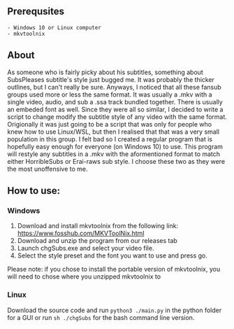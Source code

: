 ## Prerequsites
	- Windows 10 or Linux computer
    - mkvtoolnix

## About
  As someone who is fairly picky about his subtitles, something about SubsPleases subtitle's style just bugged me. It was probably the thicker outlines, but I can't really be sure. Anyways, I noticed that all these fansub groups used more or less the same format. It was usually a .mkv with a single video, audio, and sub a .ssa track bundled together. There is usually an embeded font as well. Since they were all so similar, I decided to write a script to change modify the subtitle style of any video with the same format. Origionally it was just going to be a script that was only for people who knew how to use Linux/WSL, but then I realised that that was a very small population in this group. I felt bad so I created a regular program that is hopefully easy enough for everyone (on Windows 10) to use. This program will restyle any subtitles in a .mkv with the aformentioned format to match either HorribleSubs or Erai-raws sub style. I choose these two as they were the most unoffensive to me.

## How to use:

### Windows

  1. Download and install mkvtoolnix from the following link: https://www.fosshub.com/MKVToolNix.html
  2. Download and unzip the program from our releases tab
  3. Launch chgSubs.exe and select your video file.
  4. Select the style preset and the font you want to use and press go.

Please note: if you chose to install the portable version of mkvtoolnix, you will need to chose where you unzipped mkvtoolnix to

### Linux

Download the source code and run `python3 ./main.py` in the python folder for a GUI or run `sh ./chgSubs` for the bash command line version.
